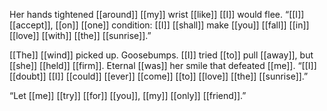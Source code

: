 Her hands tightened [[around]] [[my]] wrist [[like]] [[I]] would flee. “[[I]] [[accept]], [[on]] [[one]] condition: [[I]] [[shall]] make [[you]] [[fall]] [[in]] [[love]] [[with]] [[the]] [[sunrise]].”

[[The]] [[wind]] picked up. Goosebumps. [[I]] tried [[to]] pull [[away]], but [[she]] [[held]] [[firm]]. Eternal [[was]] her smile that defeated [[me]]. “[[I]] [[doubt]] [[I]] [[could]] [[ever]] [[come]] [[to]] [[love]] [[the]] [[sunrise]].”

“Let [[me]] [[try]] [[for]] [[you]], [[my]] [[only]] [[friend]].”